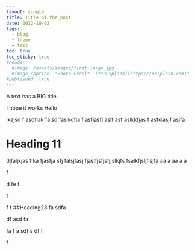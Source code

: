 ```yaml
---
layout: single
title: Title of the post
date: 2022-10-02
tags:
  - blog
  - theme
  - test
toc: true
toc_sticky: true
#header:
  #image: /assets/images/first-image.jpg
  #image_caption: "Photo Credit: [**unsplash](https://unsplash.com)"
#published: true
---
```

A text has a BIG title.


I hope it works 
Hello 

lkajsd f
asdflak fa
sd'faslkdfja f
asfjasfj aslf
asf aslkkfjas f
asfklasjf asjfa 



# Heading 11

djfaljkjas flka fjasfja sfj
falsjfasj fjaslfjsfjsfj;slkjfs
fsalkfjsljflsjfa
aa
a
aa
a
a

f

d
fe
f

f

f
f
##Heading23 
fa
sdfa

df
asd
fa

fa
f
a
sdf
s
df
f

f
